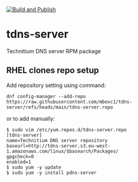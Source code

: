 [![Build and Publish](https://github.com/mbevc1/tdns-server/actions/workflows/build.yaml/badge.svg)](https://github.com/mbevc1/tdns-server/actions/workflows/build.yaml)

# tdns-server
Technitium DNS server RPM package

## RHEL clones repo setup

Add repository setting using command:

```terminal
dnf config-manager --add-repo https://raw.githubusercontent.com/mbevc1/tdns-server/refs/heads/main/tdns-server.repo
```

or to add manually:

```terminal
$ sudo vim /etc/yum.repos.d/tdns-server.repo
[tdns-server]
name=Technitium DNS server repository
baseurl=http://tdns-server.s3.eu-west-1.amazonaws.com/linux/$basearch/Packages/
gpgcheck=0
enabled=1
$ sudo yum -y update
$ sudo yum -y install pdns-server
```

